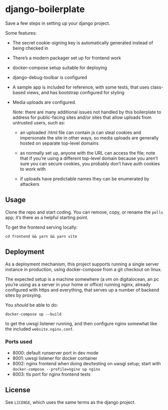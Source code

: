# django-boilerplate

Save a few steps in setting up your django project.

Some features:

  - The secret cookie-signing key is automatically generated instead of
    being checked in

  - There’s a modern packager set up for frontend work

  - docker-compose setup suitable for deploying

  - django-debug-toolbar is configured

  - A sample app is included for reference, with some tests, that uses
    class-based views, and has bootstrap configured for styling

  - Media uploads are configured.

    *Note*: there are many additional issues not handled by this
    boilerplate to address for public-facing sites and/or sites that allow
    uploads from untrusted users, such as:

      - an uploaded .html file can contain js can steal cookies and
        impersonate the site in other ways, so media uploads are generally
        hosted on separate top-level domains

      - as normally set up, anyone with the URL can access the file; note
        that if you’re using a different top-level domain because you
        aren’t sure you can secure cookies, you probably don’t have auth
        cookies to work with

      - if uploads have predictable names they can be enumerated by
        attackers

## Usage

Clone the repo and start coding. You can remove, copy, or rename the
`polls` app; it’s there as a helpful starting point.

To get the frontend serving locally:

    cd frontend && yarn && yarn vite

## Deployment

As a deployment mechanism, this project supports running a single server
instance in production, using docker-compose from a git checkout on linux.

The expected setup is a machine somewhere (a vm on digitalocean, an pc
you’re using as a server in your home or office) running nginx, already
configured with https and everything, that serves up a number of backend
sites by proxying.

You *should* be able to do:

    docker-compose up --build

to get the uwsgi listener running, and then configure nginx somewhat like
the included `website.nginx.conf`.

### Ports used

  - 8000: default runserver port in dev mode
  - 8001: uwsgi listener for docker container
  - 8002: nginx frontend when doing dev/testing on uwsgi setup; start with
    `docker-compose --profile=nginx up nginx`
  - 8003: tls port for nginx frontend tests

## License

See `LICENSE`, which uses the same terms as the django project.
